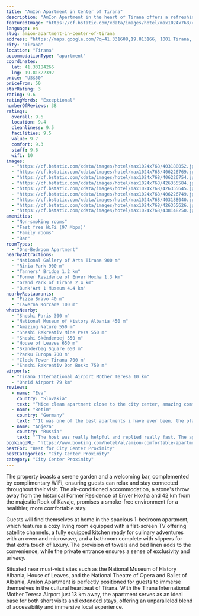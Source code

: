 ```yaml
---
title: "AmIon Apartment in Center of Tirana"
description: "AmIon Apartment in the heart of Tirana offers a refreshing blend of comfort and convenience, making it a standout choice for travelers seeking a memorable stay in Albania's vibrant capital."
featuredImage: "https://cf.bstatic.com/xdata/images/hotel/max1024x768/403188052.jpg?k=502713a52370beab456efee47645c2db03ac49975fcc2e7c9c65926ad2ffc935&o=&hp=1"
language: en
slug: amion-apartment-in-center-of-tirana
address: "https://maps.google.com/?q=41.331608,19.813166, 1001 Tirana, Albania"
city: "Tirana"
location: "Tirana"
accommodationType: "apartment"
coordinates:
  lat: 41.33184266
  lng: 19.81322392
price: "US$50"
priceFrom: 50
starRating: 3
rating: 9.6
ratingWords: "Exceptional"
numberOfReviews: 38
ratings:
  overall: 9.6
  location: 9.4
  cleanliness: 9.5
  facilities: 9.5
  value: 9.7
  comfort: 9.3
  staff: 9.6
  wifi: 10
images:
  - "https://cf.bstatic.com/xdata/images/hotel/max1024x768/403188052.jpg?k=502713a52370beab456efee47645c2db03ac49975fcc2e7c9c65926ad2ffc935&o=&hp=1"
  - "https://cf.bstatic.com/xdata/images/hotel/max1024x768/406226769.jpg?k=7ce2a077304f56464903670b07ec80d4920554e54d3fe0b3dd5cc87da6d931a1&o=&hp=1"
  - "https://cf.bstatic.com/xdata/images/hotel/max1024x768/406226754.jpg?k=ea92123fc0041f905fc4b903ef78fa5a2b2edf70d80dd9c83d4be958724e6ef8&o=&hp=1"
  - "https://cf.bstatic.com/xdata/images/hotel/max1024x768/426355584.jpg?k=df1ac87c8f8514b98d65813a99ce9359b5e96f7c950bb7fee94ef0761f9b5de8&o=&hp=1"
  - "https://cf.bstatic.com/xdata/images/hotel/max1024x768/426355645.jpg?k=b4f7ce6b3b4218e60df003b778851167a07c4530aafaf1d64f4d4165c55ef0ca&o=&hp=1"
  - "https://cf.bstatic.com/xdata/images/hotel/max1024x768/406226749.jpg?k=01618f3a1f856b29223a715e8a599204b1f48a14e181838eb720da2b2e873d05&o=&hp=1"
  - "https://cf.bstatic.com/xdata/images/hotel/max1024x768/403188040.jpg?k=a93cdbcc84424049827403d8e94bb9deca2275e06d82d24285ba4538ebef2434&o=&hp=1"
  - "https://cf.bstatic.com/xdata/images/hotel/max1024x768/426355626.jpg?k=bec288597eaf0f6607ff2f1b76effa089282c66e0006ab072cd981ef44becde8&o=&hp=1"
  - "https://cf.bstatic.com/xdata/images/hotel/max1024x768/438148250.jpg?k=e5a29ff01cd2ec14deee9ba86bc8a16046b29f5c666c055f4680e9373859a162&o=&hp=1"
amenities:
  - "Non-smoking rooms"
  - "Fast free WiFi (97 Mbps)"
  - "Family rooms"
  - "Bar"
roomTypes:
  - "One-Bedroom Apartment"
nearbyAttractions:
  - "National Gallery of Arts Tirana 900 m"
  - "Rinia Park 900 m"
  - "Tanners' Bridge 1.2 km"
  - "Former Residence of Enver Hoxha 1.3 km"
  - "Grand Park of Tirana 2.4 km"
  - "Bunk'Art 1 Museum 4.4 km"
nearbyRestaurants:
  - "Pizza Bravo 40 m"
  - "Taverna Korcare 100 m"
whatsNearby:
  - "Sheshi Paris 300 m"
  - "National Museum of History Albania 450 m"
  - "Amazing Nature 550 m"
  - "Sheshi Rekreativ Mine Peza 550 m"
  - "Sheshi Skënderbej 550 m"
  - "House of Leaves 650 m"
  - "Skanderbeg Square 650 m"
  - "Parku Europa 700 m"
  - "Clock Tower Tirana 700 m"
  - "Sheshi Rekreativ Don Bosko 750 m"
airports:
  - "Tirana International Airport Mother Teresa 10 km"
  - "Ohrid Airport 79 km"
reviews:
  - name: "Eva"
    country: "Slovakia"
    text: "“Nice clean apartment close to the city center, amazing communication with owner.”"
  - name: "Betim"
    country: "Germany"
    text: "“It was one of the best apartments i have ever been, the place very near to the center square and also lots of places nearby where to eat also the interior of the apartment was very great i enjoyed my stay really much and would recommend it to...”"
  - name: "Anjeza"
    country: "Russia"
    text: "“The host was really helpful and replied really fast. The apartment was clean, warm and in a really good location. Definitely would go back again.”"
bookingURL: "https://www.booking.com/hotel/al/amion-comfortable-apartment-in-center-of-tirana.en-gb.html?aid=8035640"
bestFor: "Best for City Center Proximity"
bestCategories: "City Center Proximity"
category: "City Center Proximity"
---
```


The property boasts a serene garden and a welcoming bar, complemented by complimentary WiFi, ensuring guests can relax and stay connected throughout their visit. The air-conditioned accommodation, a stone's throw away from the historical Former Residence of Enver Hoxha and 42 km from the majestic Rock of Kavaje, promises a smoke-free environment for a healthier, more comfortable stay.

Guests will find themselves at home in the spacious 1-bedroom apartment, which features a cozy living room equipped with a flat-screen TV offering satellite channels, a fully equipped kitchen ready for culinary adventures with an oven and microwave, and a bathroom complete with slippers for that extra touch of luxury. The provision of towels and bed linen adds to the convenience, while the private entrance ensures a sense of exclusivity and privacy.

Situated near must-visit sites such as the National Museum of History Albania, House of Leaves, and the National Theatre of Opera and Ballet of Albania, AmIon Apartment is perfectly positioned for guests to immerse themselves in the cultural heartbeat of Tirana. With the Tirana International Mother Teresa Airport just 13 km away, the apartment serves as an ideal base for both short visits and extended stays, offering an unparalleled blend of accessibility and immersive local experience.